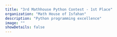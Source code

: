 ```yaml
---
title: "3rd Mathhouse Python Contest - 1st Place"
organization: "Math House of Isfahan"
description: "Python programming excellence"
image: ""
showDetails: false
---
```

